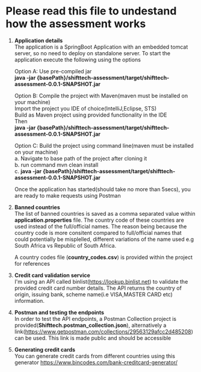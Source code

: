 Please read this file to undestand how the assessment works
===========================

1. <b>Application details</b><br/>
    The application is a SpringBoot Application with an embedded tomcat server, so no need to deploy on standalone server. 
    To start the application execute the following using the options
     
    Option A: Use pre-compiled jar<br/>
    <b>java -jar {basePath}/shifttech-assessment/target/shifttech-assessment-0.0.1-SNAPSHOT.jar</b><br/>
    
    Option B: Compile the project with Maven(maven must be installed on your machine)<br/>
    Import the project you IDE of choice(IntelliJ,Eclipse, STS)<br/>
    Build as Maven project using provided functionality in the IDE<br/>
    Then<br/>
        <b>java -jar {basePath}/shifttech-assessment/target/shifttech-assessment-0.0.1-SNAPSHOT.jar</b><br/>

    
    Option C: Build the project using command line(maven must be installed on your machine)<br/>
        a. Navigate to base path of the project after cloning it<br/>
        b. run command mvn clean install<br/>
        c. <b>java -jar {basePath}/shifttech-assessment/target/shifttech-assessment-0.0.1-SNAPSHOT.jar</b><br/>

    Once the application has started(should take no more than 5secs), you are ready to make requests using Postman

2. <b>Banned countries</b><br/>
    The list of banned countries is saved as a comma separated value within <b>application.properties</b> file. 
    The country code of these countries are used instead of the full/official names.
    The reason being because the country code is more consitent compared to full/official names that could potentially be misplelled, 
    different variations of the name used e.g South Africa vs Republic of South Africa.
    
    A country codes file (<b>country_codes.csv</b>) is provided within the project for references
   
3. <b>Credit card validation service</b><br/>
    I'm using an API called binlist(https://lookup.binlist.net) to validate the provided credit card number details. 
    The API returns the country of origin, issuing bank, scheme name(i.e VISA,MASTER CARD etc) information.

4. <b>Postman and testing the endpoints</b><br/>
    In order to test the API endpoints, a Postman Collection project is provided(<b>Shifttech.postman_collection.json</b>), alternatively a       link(https://www.getpostman.com/collections/29563129afcc2d485208) can be used. This link is made public and should be accessible
    
5. <b>Generating credit cards</b><br/>
    You can generate credit cards from different countries using this generator https://www.bincodes.com/bank-creditcard-generator/

